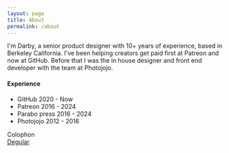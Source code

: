 ```yaml
---
layout: page
title: About
permalink: /about
---
```


I'm Darby, a senior product designer with 10+ years of experience, based in Berkeley California. I've been helping creators get paid first at Patreon and now at GitHub. Before that I was the in house designer and front end developer with the team at Photojojo.

<h4>Experience</h4>
<ul class="big-list">
    <li>GitHub <span class="resume-date">2020 - Now</span></li>
    <li>Patreon <span class="resume-date"></span>2016 - 2024</span></li>
    <li>Parabo press <span class="resume-date"></span>2016 - 2024</span></li>
    <li>Photojojo <span class="resume-date">2012 - 2016</span></li>
</ul>

Colophon<br>
[Degular](https://ohnotype.co/fonts/degular)
